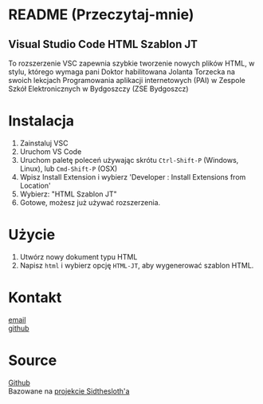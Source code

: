 # README (Przeczytaj-mnie)
## Visual Studio Code HTML Szablon JT
 
To rozszerzenie VSC zapewnia szybkie tworzenie nowych plików HTML, w stylu, którego wymaga pani Doktor habilitowana Jolanta Torzecka na swoich lekcjach Programowania aplikacji internetowych (PAI) w Zespole Szkół Elektronicznych w Bydgoszczy (ZSE Bydgoszcz)

# Instalacja

1. Zainstaluj VSC
2. Uruchom VS Code
3. Uruchom paletę poleceń używając skrótu `Ctrl-Shift-P` (Windows, Linux), lub `Cmd-Shift-P` (OSX)
4. Wpisz Install Extension i wybierz 'Developer : Install Extensions from Location'
5. Wybierz: "HTML Szablon JT"
6. Gotowe, możesz już używać rozszerzenia.

# Użycie
1. Utwórz nowy dokument typu HTML
2. Napisz `html` i wybierz opcję `HTML-JT`, aby wygenerować szablon HTML.
 
# Kontakt
[email](mailto:thejalt@proton.me)<br />
[github](https://github.com/janeczkek)

# Source
[Github](https://github.com/janeczkek/HTML5-JT-Boilerplate)<br />
Bazowane na [projekcie Sidthesloth'a](https://github.com/sidthesloth92/vsc_html5_boilerplate)